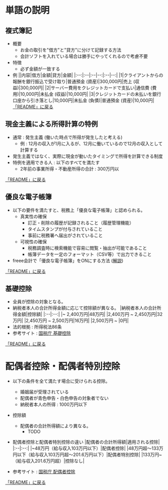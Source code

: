 # 単語の説明
## 複式簿記
- 概要
    - お金の取引を"借方"と"貸方"に分けて記録する方法
    - 会計ソフトを入れている場合は勝手にやってくれるので考慮不要
- 特徴
    - 必ず金額が一致する
- 例 
    ||内容|借方|金額|貸方|金額|
    |:--:|:--|:--|--:|:--|--:|
    |1|クライアントからの報酬を銀行振込で受け取り|普通預金 (資産)|300,000円|売上 (収益)|300,000円|
    |2|サーバー費用をクレジットカードで支払い|通信費 (費用)|10,000円|未払金 (収益)|10,000円|
    |3|クレジットカードの未払いを銀行口座から引き落とし|10,000円|未払金 (負債)|普通預金 (資産)|10,000円|
[「README」に戻る](../README.md#青色申告を行うメリット)

## 現金主義による所得計算の特例
- 通常 : 発生主義 (働いた時点で所得が発生したと考える)
    - 例 : 12月の収入が1月に入るが、12月に働いているので12月の収入として計算する
- 発生主義ではなく、実際に現金が動いたタイミングで所得を計算できる制度
- 特例を適用できる人 : 以下のすべてを満たす
    - 2年前の事業所得・不動産所得の合計 : 300万円以

[「README」に戻る](../README.md#青色申告を行うメリット)

## 優良な電子帳簿
- 以下の要件を満たすと、税務上「優良な電子帳簿」と認められる。
    - 真実性の確保
        - 訂正・削除の履歴が記録されること（履歴管理機能）
        - タイムスタンプが付与されていること
        - 事前に税務署へ届出がされていること
    - 可視性の確保
        - 税務調査時に検索機能で容易に閲覧・抽出が可能であること
        - 帳簿データを一定のフォーマット（CSV等）で出力できること
- freee会計で「優良な電子帳簿」をONにする方法  ([解説](./content/freee.md#freee会計で優良な電子帳簿を有効にする方法))

[「README」に戻る](../README.md#青色申告を行うメリット)

## 基礎控除
- 全員が控除の対象となる。
- 納税者本人の合計所得金額に応じて控除額が異なる。
    |納税者本人の合計所得金額|控除額|
    |:--|:--:|
    |~ 2,400万円|48万円|
    |2,400万円 ~ 2,450万円|32万円|
    |2,450万円 ~ 2,500万円|16万円|
    |2,500万円 ~ |0円|
- 法的根拠 : 所得税法86条
- 参考サイト : [国税庁 基礎控除](https://www.nta.go.jp/taxes/shiraberu/taxanswer/shotoku/1199.htm)

[「README」に戻る](../README.md#控除)

# 配偶者控除・配偶者特別控除
- 以下の条件を全て満たす場合に受けられる控除。
    - 婚姻届が受理されている
    - 配偶者が青色申告・白色申告の対象者でない
    - 納税者本人の所得 : 1000万円以下
- 控除額
    - 配偶者の合計所得額により異なる。
        - TODO

- 配偶者控除と配偶者特別控除の違い
    |配偶者の合計所得額|適用される控除|
    |:--|:--:|
    |~48万円（給与収入103万円以下）|配偶者控除|
    |48万円超～133万円以下（給与収入103万円超～201.6万円以下）|配偶者特別控除|
    |133万円~（給与収入201.6万円超）|控除なし|
- 参考サイト : [国税庁 配偶者控除](https://www.nta.go.jp/taxes/shiraberu/taxanswer/shotoku/1191.htm)

[「README」に戻る](../README.md#控除)